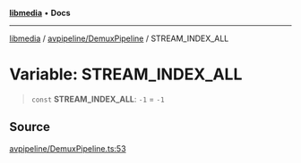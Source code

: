 [**libmedia**](../../../README.md) • **Docs**

***

[libmedia](../../../README.md) / [avpipeline/DemuxPipeline](../README.md) / STREAM\_INDEX\_ALL

# Variable: STREAM\_INDEX\_ALL

> `const` **STREAM\_INDEX\_ALL**: `-1` = `-1`

## Source

[avpipeline/DemuxPipeline.ts:53](https://github.com/zhaohappy/libmedia/blob/acbbf6bd75e6ee4c968b9f441fe28c40f42f350d/src/avpipeline/DemuxPipeline.ts#L53)
